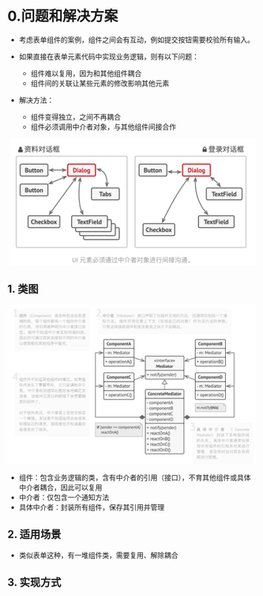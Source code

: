 # 0.问题和解决方案

- 考虑表单组件的案例，组件之间会有互动，例如提交按钮需要校验所有输入。
- 如果直接在表单元素代码中实现业务逻辑，则有以下问题：
  - 组件难以复用，因为和其他组件耦合
  - 组件间的关联让某些元素的修改影响其他元素

- 解决方法：
  - 组件变得独立，之间不再耦合
  - 组件必须调用中介者对象，与其他组件间接合作


<img src="../../img/Mediator1.png">


## 1. 类图

<img src="../../img/Mediator2.png">

- 组件：包含业务逻辑的类，含有中介者的引用（接口），不育其他组件或具体中介者耦合，因此可以复用
- 中介者：仅包含一个通知方法
- 具体中介者：封装所有组件，保存其引用并管理

## 2. 适用场景

- 类似表单这种，有一堆组件类，需要复用、解除耦合



## 3. 实现方式

